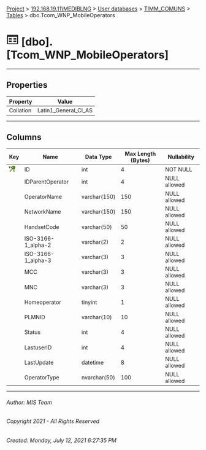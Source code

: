 #### 

[Project](../../../../index.md) > [192.168.19.11\\MEDIBLNG](../../../index.md) > [User databases](../../index.md) > [TIMM_COMUNS](../index.md) > [Tables](Tables.md) > dbo.Tcom_WNP_MobileOperators

# ![Tables](../../../../Images/Table32.png) [dbo].[Tcom_WNP_MobileOperators]

---

## <a name="#properties"></a>Properties

| Property | Value |
|---|---|
| Collation | Latin1_General_CI_AS |


---

## <a name="#columns"></a>Columns

| Key | Name | Data Type | Max Length (Bytes) | Nullability |
|---|---|---|---|---|
| [![Cluster Primary Key PK_Tcom_WNP_MobileOperators: ID](../../../../Images/pkcluster.png)](#indexes) | ID | int | 4 | NOT NULL |
|  | IDParentOperator | int | 4 | NULL allowed |
|  | OperatorName | varchar(150) | 150 | NULL allowed |
|  | NetworkName | varchar(150) | 150 | NULL allowed |
|  | HandsetCode | varchar(50) | 50 | NULL allowed |
|  | ISO-3166-1_alpha-2 | varchar(2) | 2 | NULL allowed |
|  | ISO-3166-1_alpha-3 | varchar(3) | 3 | NULL allowed |
|  | MCC | varchar(3) | 3 | NULL allowed |
|  | MNC | varchar(3) | 3 | NULL allowed |
|  | Homeoperator | tinyint | 1 | NULL allowed |
|  | PLMNID | varchar(10) | 10 | NULL allowed |
|  | Status | int | 4 | NULL allowed |
|  | LastuserID | int | 4 | NULL allowed |
|  | LastUpdate | datetime | 8 | NULL allowed |
|  | OperatorType | nvarchar(50) | 100 | NULL allowed |


---

###### Author:  MIS Team

###### Copyright 2021 - All Rights Reserved

###### Created: Monday, July 12, 2021 6:27:35 PM

